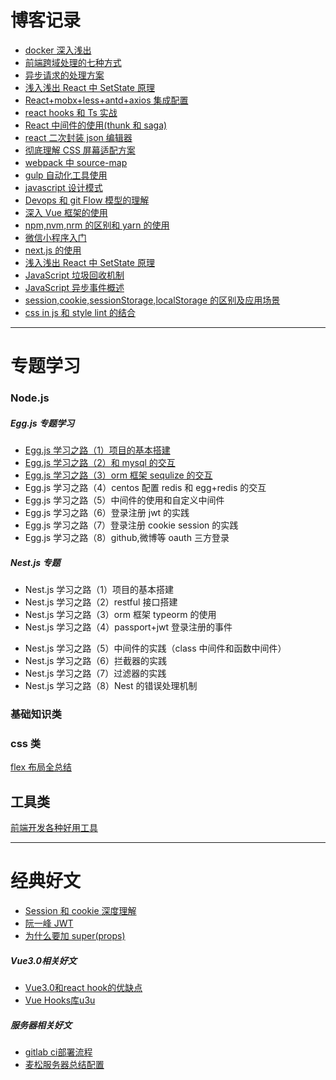 # 博客记录

- [docker 深入浅出](./1/docker1.md)
- [前端跨域处理的七种方式](./1/前端跨域处理的几种方式.md)
- [异步请求的处理方案](./1/异步请求的处理方案.md)
- [浅入浅出 React 中 SetState 原理](./1/浅入浅出React中SetState原理.md)
- [React+mobx+less+antd+axios 集成配置](./1/React+mobx+less+antd+axios集成配置.md)
- [react hooks 和 Ts 实战](./1/hookTs.md)
- [React 中间件的使用(thunk 和 saga)](<./1/React中间件的使用(thunk和saga).md>)
- [react 二次封装 json 编辑器](./1/json.md)
- [彻底理解 CSS 屏幕适配方案](./1/彻底理解CSS屏幕适配方案.md)
- [webpack 中 source-map](./1/2.md)
- [gulp 自动化工具使用](./1/gulp自动化工具.md)
- [javascript 设计模式](./1/设计模式1.md)
- [Devops 和 git Flow 模型的理解](./1/Devops.md)
- [深入 Vue 框架的使用](./1/深入理解Vue框.md)
- [npm,nvm,nrm 的区别和 yarn 的使用](./1/yarn.md)
- [微信小程序入门](./1/微信小程序入门.md)
- [next.js 的使用](./1/next.js的使用.md)
- [浅入浅出 React 中 SetState 原理](./1/浅入浅出React中SetState原理.md)
- [JavaScript 垃圾回收机制](./1/JavaScript垃圾回收机制.md)
- [JavaScript 异步事件概述](./1/JavaScript异步事件概述.md)
- [session,cookie,sessionStorage,localStorage 的区别及应用场景](./1/session,cookie,sessionStorage,localStorage的区别及应用场景.md)
- [css in js 和 style lint 的结合](./1/stylelint.md)

---

# 专题学习
### Node.js

##### Egg.js 专题学习

- [Egg.js 学习之路（1）项目的基本搭建](./egg/Egg.js学习之路（1）项目的基本搭建.md)
- [Egg.js 学习之路（2）和 mysql 的交互](./egg/Egg.js学习之路（2）和mysql的交互.md)
- [Egg.js 学习之路（3）orm 框架 sequlize 的交互](./egg/Egg.js学习之路（3）orm框架sequlize的交互.md)
- Egg.js 学习之路（4）centos 配置 redis 和 egg+redis 的交互
- Egg.js 学习之路（5）中间件的使用和自定义中间件
- Egg.js 学习之路（6）登录注册 jwt 的实践
- Egg.js 学习之路（7）登录注册 cookie session 的实践
- Egg.js 学习之路（8）github,微博等 oauth 三方登录

#####  Nest.js 专题

- Nest.js 学习之路（1）项目的基本搭建
- Nest.js 学习之路（2）restful 接口搭建
- Nest.js 学习之路（3）orm 框架 typeorm 的使用
- Nest.js 学习之路（4）passport+jwt 登录注册的事件

* Nest.js 学习之路（5）中间件的实践（class 中间件和函数中间件）
* Nest.js 学习之路（6）拦截器的实践
* Nest.js 学习之路（7）过滤器的实践
* Nest.js 学习之路（8）Nest 的错误处理机制

### 基础知识类

### css 类

[flex 布局全总结](./基础知识类/flex布局.md)

## 工具类

[前端开发各种好用工具](./1/Util.md)

---

# 经典好文

- [Session 和 cookie 深度理解](https://www.jianshu.com/p/25802021be63)
- [阮一峰 JWT](https://segmentfault.com/a/1190000017248226)
- [为什么要加 super(props)](https://overreacted.io/zh-hans/why-do-we-write-super-props/)

##### Vue3.0相关好文
- [Vue3.0和react hook的优缺点](https://www.cnblogs.com/chengxuyuanaa/p/13071160.html)
- [Vue Hooks库u3u](https://github.com/u3u/vue-hooks)

##### 服务器相关好文
- [gitlab ci部署流程](https://mp.weixin.qq.com/s/c8P69DRy--kg8hgA8mQwvg)
- [麦松服务器总结配置](https://blog.csdn.net/qq_40121685/article/details/102504131)